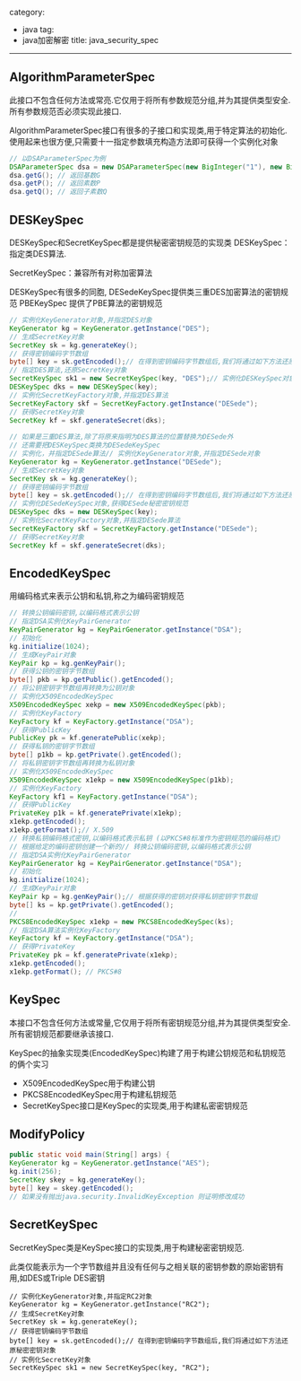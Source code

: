 category: 
- java
tag:
- java加密解密
title: java_security_spec
---
## AlgorithmParameterSpec
此接口不包含任何方法或常亮.它仅用于将所有参数规范分组,并为其提供类型安全.所有参数规范否必须实现此接口.

AlgorithmParameterSpec接口有很多的子接口和实现类,用于特定算法的初始化.使用起来也很方便,只需要十一指定参数填充构造方法即可获得一个实例化对象
```java
// 以DSAParameterSpec为例
DSAParameterSpec dsa = new DSAParameterSpec(new BigInteger("1"), new BigInteger("1"), new BigInteger("1"));
dsa.getG(); // 返回基数G
dsa.getP(); // 返回素数P
dsa.getQ();	// 返回子素数Q
```

## DESKeySpec
DESKeySpec和SecretKeySpec都是提供秘密密钥规范的实现类 DESKeySpec：指定类DES算法.

SecretKeySpec：兼容所有对称加密算法

DESKeySpec有很多的同胞, DESedeKeySpec提供类三重DES加密算法的密钥规范 PBEKeySpec 提供了PBE算法的密钥规范
```java
// 实例化KeyGenerator对象,并指定DES对象
KeyGenerator kg = KeyGenerator.getInstance("DES");
// 生成SecretKey对象
SecretKey sk = kg.generateKey();
// 获得密钥编码字节数组
byte[] key = sk.getEncoded();// 在得到密钥编码字节数组后,我们将通过如下方法还原秘密密钥对象
// 指定DES算法,还原SecretKey对象
SecretKeySpec sk1 = new SecretKeySpec(key, "DES");// 实例化DESKeySpec对象,获得DES算法
DESKeySpec dks = new DESKeySpec(key);
// 实例化SecretKeyFactory对象,并指定DES算法
SecretKeyFactory skf = SecretKeyFactory.getInstance("DESede");
// 获得SecretKey对象
SecretKey kf = skf.generateSecret(dks);
	
// 如果是三重DES算法,除了将原来指明为DES算法的位置替换为DESede外
// 还需要把DESKeySpec类换为DESedeKeySpec
// 实例化，并指定DESede算法// 实例化KeyGenerator对象,并指定DESede对象
KeyGenerator kg = KeyGenerator.getInstance("DESede");
// 生成SecretKey对象
SecretKey sk = kg.generateKey();
// 获得密钥编码字节数组
byte[] key = sk.getEncoded();// 在得到密钥编码字节数组后,我们将通过如下方法还原秘密密钥对象
// 实例化DESedeKeySpec对象,获得DESede秘密密钥规范
DESKeySpec dks = new DESKeySpec(key);
// 实例化SecretKeyFactory对象,并指定DESede算法
SecretKeyFactory skf = SecretKeyFactory.getInstance("DESede");
// 获得SecretKey对象
SecretKey kf = skf.generateSecret(dks);
```

## EncodedKeySpec
用编码格式来表示公钥和私钥,称之为编码密钥规范
```java
// 转换公钥编码密钥,以编码格式表示公钥
// 指定DSA实例化KeyPairGenerator
KeyPairGenerator kg = KeyPairGenerator.getInstance("DSA");
// 初始化
kg.initialize(1024);
// 生成KeyPair对象
KeyPair kp = kg.genKeyPair();
// 获得公钥的密钥字节数组
byte[] pkb = kp.getPublic().getEncoded();
// 将公钥密钥字节数组再转换为公钥对象
// 实例化X509EncodedKeySpec
X509EncodedKeySpec xekp = new X509EncodedKeySpec(pkb);
// 实例化KeyFactory
KeyFactory kf = KeyFactory.getInstance("DSA");
// 获得PublicKey
PublicKey pk = kf.generatePublic(xekp);
// 获得私钥的密钥字节数组
byte[] p1kb = kp.getPrivate().getEncoded();
// 将私钥密钥字节数组再转换为私钥对象
// 实例化X509EncodedKeySpec
X509EncodedKeySpec x1ekp = new X509EncodedKeySpec(p1kb);
// 实例化KeyFactory
KeyFactory kf1 = KeyFactory.getInstance("DSA");
// 获得PublicKey
PrivateKey p1k = kf.generatePrivate(x1ekp);
x1ekp.getEncoded();
x1ekp.getFormat();// X.509
// 转换私钥编码格式密钥,以编码格式表示私钥 (以PKCS#8标准作为密钥规范的编码格式)
// 根据给定的编码密钥创建一个新的// 转换公钥编码密钥,以编码格式表示公钥
// 指定DSA实例化KeyPairGenerator
KeyPairGenerator kg = KeyPairGenerator.getInstance("DSA");
// 初始化
kg.initialize(1024);
// 生成KeyPair对象
KeyPair kp = kg.genKeyPair();// 根据获得的密钥对获得私钥密钥字节数组
byte[] ks = kp.getPrivate().getEncoded();
// 
PKCS8EncodedKeySpec x1ekp = new PKCS8EncodedKeySpec(ks);
// 指定DSA算法实例化KeyFactory
KeyFactory kf = KeyFactory.getInstance("DSA");
// 获得PrivateKey
PrivateKey pk = kf.generatePrivate(x1ekp);
x1ekp.getEncoded();
x1ekp.getFormat(); // PKCS#8
```

## KeySpec
本接口不包含任何方法或常量,它仅用于将所有密钥规范分组,并为其提供类型安全.所有密钥规范都要继承该接口.

KeySpec的抽象实现类(EncodedKeySpec)构建了用于构建公钥规范和私钥规范的俩个实习

* X509EncodedKeySpec用于构建公钥
* PKCS8EncodedKeySpec用于构建私钥规范
* SecretKeySpec接口是KeySpec的实现类,用于构建私密密钥规范

## ModifyPolicy
```java
public static void main(String[] args) {
KeyGenerator kg = KeyGenerator.getInstance("AES");
kg.init(256);
SecretKey skey = kg.generateKey();
byte[] key = skey.getEncoded();
// 如果没有抛出java.security.InvalidKeyException 则证明修改成功
```

## SecretKeySpec
SecretKeySpec类是KeySpec接口的实现类,用于构建秘密密钥规范.

此类仅能表示为一个字节数组并且没有任何与之相关联的密钥参数的原始密钥有用,如DES或Triple DES密钥
```java// 先获得RC2算法的密钥字节数组
// 实例化KeyGenerator对象,并指定RC2对象
KeyGenerator kg = KeyGenerator.getInstance("RC2");
// 生成SecretKey对象
SecretKey sk = kg.generateKey();
// 获得密钥编码字节数组
byte[] key = sk.getEncoded();// 在得到密钥编码字节数组后,我们将通过如下方法还原秘密密钥对象
// 实例化SecretKey对象
SecretKeySpec sk1 = new SecretKeySpec(key, "RC2");
```

